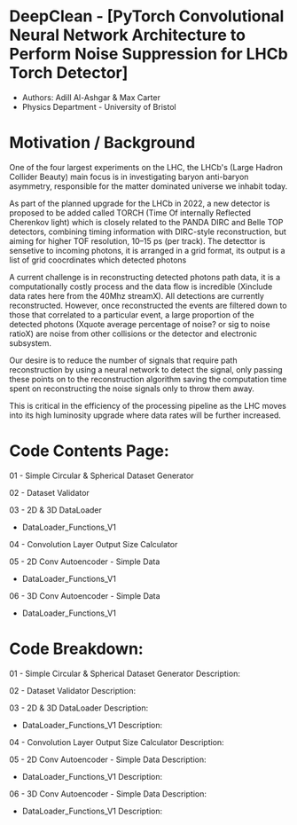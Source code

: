 # DeepClean - [PyTorch Convolutional Neural Network Architecture to Perform Noise Suppression for LHCb Torch Detector]
- Authors: Adill Al-Ashgar & Max Carter
- Physics Department - University of Bristol 


# Motivation / Background

One of the four largest experiments on the LHC, the LHCb's (Large Hadron Collider Beauty) main focus is in investigating
baryon anti-baryon asymmetry, responsible for the matter dominated universe we inhabit today.

As part of the planned upgrade for the LHCb in 2022, a new detector is proposed to be added called TORCH (Time Of internally Reflected Cherenkov light) 
which is closely related  to the PANDA DIRC and Belle TOP detectors, combining timing information with DIRC-style reconstruction, but aiming 
for higher TOF resolution, 10–15 ps (per track). The detecttor is sensetive to incoming photons, it is arranged in a grid format, its output is a list of 
grid coocrdinates which detected photons

A current challenge is in reconstructing detected photons path data, it is a computationally costly process and the data flow is incredible (Xinclude data rates here from the 40Mhz streamX). 
All detections are currently reconstructed. However, once reconstructed the events are filtered down to those that correlated to a particular event, a large 
proportion of the detected photons (Xquote average percentage of noise? or sig to noise ratioX) are noise from other collisions or the detector and electronic subsystem.

Our desire is to reduce the number of signals that require path reconstruction by using a neural network to detect the signal, only passing these 
points on to the reconstruction algorithm saving the computation time spent on reconstructing the noise signals only to throw them away.

This is critical in the efficiency of the processing pipeline as the LHC moves into its high luminosity upgrade where data rates will be further increased.

# Code Contents Page:
01 - Simple Circular & Spherical Dataset Generator
   
02 - Dataset Validator

03 - 2D & 3D DataLoader
   - DataLoader_Functions_V1
   
04 - Convolution Layer Output Size Calculator

05 - 2D Conv Autoencoder - Simple Data
   - DataLoader_Functions_V1
   
06 - 3D Conv Autoencoder - Simple Data
   - DataLoader_Functions_V1


# Code Breakdown:
01 - Simple Circular & Spherical Dataset Generator
Description:

02 - Dataset Validator
Description:


03 - 2D & 3D DataLoader
Description:


   - DataLoader_Functions_V1
Description:



04 - Convolution Layer Output Size Calculator
Description:


05 - 2D Conv Autoencoder - Simple Data
Description:



   - DataLoader_Functions_V1
Description:



06 - 3D Conv Autoencoder - Simple Data
Description:



   - DataLoader_Functions_V1
Description:

